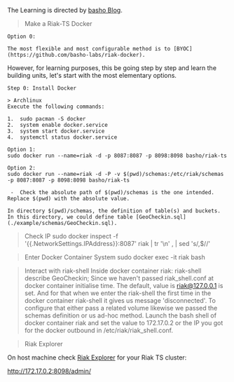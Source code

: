 
The Learning is directed by [basho Blog](http://basho.com/posts/technical/running-riak-in-docker/).

> Make a Riak-TS Docker

```
Option 0:

The most flexible and most configurable method is to [BYOC](https://github.com/basho-labs/riak-docker).
```

However, for learning purposes, this be going step by step and learn the building units, let's start with the most elementary options.

```
Step 0: Install Docker

> Archlinux
Execute the following commands:

1.  sudo pacman -S docker
2.  system enable docker.service
3.  system start docker.service
4.  systemctl status docker.service
```

```
Option 1:
sudo docker run --name=riak -d -p 8087:8087 -p 8098:8098 basho/riak-ts
```

```
Option 2:
sudo docker run --name=riak -d -P -v $(pwd)/schemas:/etc/riak/schemas -p 8087:8087 -p 8098:8098 basho/riak-ts

 -  Check the absolute path of $(pwd)/schemas is the one intended. Replace $(pwd) with the absolute value.

In directory $(pwd)/schemas, the definition of table(s) and buckets. In this directory, we could define table [GeoCheckin.sql](./example/schemas/GeoCheckin.sql).
```

> Check IP
sudo docker inspect -f '{{.NetworkSettings.IPAddress}}:8087' riak | tr '\\n' , | sed 's/,$//'

> Enter Docker Container System
sudo docker exec -it riak bash

> Interact with riak-shell
Inside docker container riak: riak-shell describe GeoCheckin;
Since we haven't passed riak_shell.conf at docker container initialise time. The default, value is riak@127.0.0.1 is set. And for that when we enter the riak-shell the first time in the docker container riak-shell it gives us message 'disconnected'. To configure that either pass a related volume likewise we passed the schemas definition or us ad-hoc method. Launch the bash shell of docker container riak and set the value to 172.17.0.2 or the IP you got for the docker outbound in /etc/riak/riak_shell.conf.

> Riak Explorer

On host machine check [Riak Explorer](https://github.com/basho-labs/riak_explorer) for your Riak TS cluster:

   http://172.17.0.2:8098/admin/